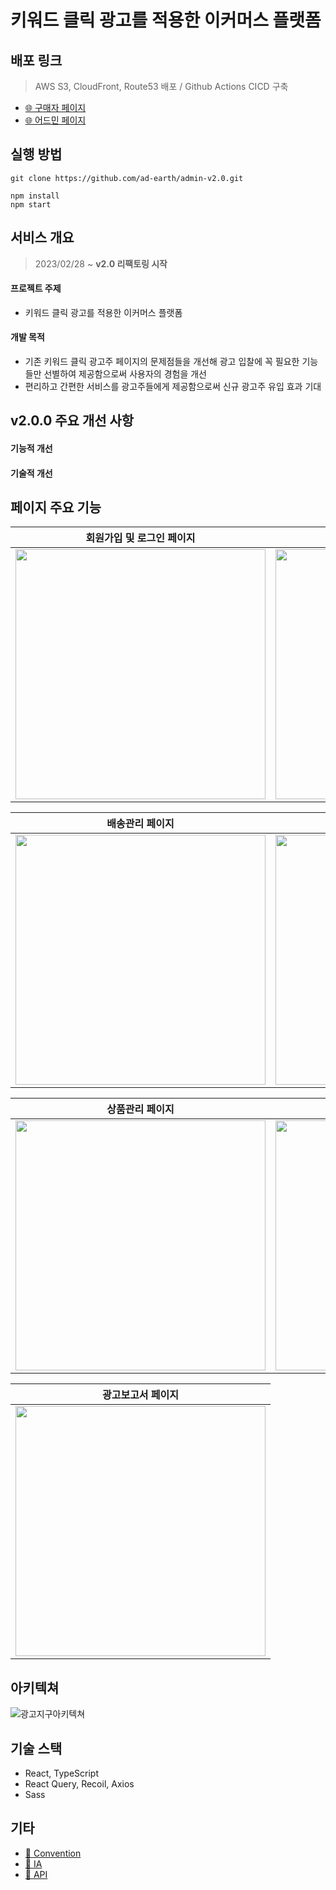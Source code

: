 # 키워드 클릭 광고를 적용한 이커머스 플랫폼

## 배포 링크
> AWS S3, CloudFront, Route53 배포 / Github Actions CICD 구축 

- [🌐 구매자 페이지](https://adearth.shop)
- [🌐 어드민 페이지](https://adearth-admin.shop)

## 실행 방법
```
git clone https://github.com/ad-earth/admin-v2.0.git

npm install
npm start
```

## 서비스 개요 
> 2023/02/28 ~  **v2.0 리팩토링 시작**
#### 프로젝트 주제
- 키워드 클릭 광고를 적용한 이커머스 플랫폼
#### 개발 목적
- 기존 키워드 클릭 광고주 페이지의 문제점들을 개선해 광고 입찰에 꼭 필요한 기능들만 선별하여 제공함으로써 사용자의 경험을 개선
- 편리하고 간편한 서비스를 광고주들에게 제공함으로써 신규 광고주 유입 효과 기대

## v2.0.0 주요 개선 사항
#### 기능적 개선
#### 기술적 개선

## 페이지 주요 기능
| 회원가입 및 로그인 페이지 | 메인 페이지 |
|---|---|
|<img src='https://play-lh.googleusercontent.com/HrS1L-dZctdC0nwMbiibL69YTf-i3PkDiPnPhjoQPME6gsbJX7Vk0FaSiLzmGh8Q_Q' width="400">|<img src='https://play-lh.googleusercontent.com/HrS1L-dZctdC0nwMbiibL69YTf-i3PkDiPnPhjoQPME6gsbJX7Vk0FaSiLzmGh8Q_Q' width="400">|

| 배송관리 페이지 | 상품등록 & 수정 페이지 |
|---|---|
|<img src='https://play-lh.googleusercontent.com/HrS1L-dZctdC0nwMbiibL69YTf-i3PkDiPnPhjoQPME6gsbJX7Vk0FaSiLzmGh8Q_Q' width="400">|<img src='https://play-lh.googleusercontent.com/HrS1L-dZctdC0nwMbiibL69YTf-i3PkDiPnPhjoQPME6gsbJX7Vk0FaSiLzmGh8Q_Q' width="400">|

| 상품관리 페이지 | 광고관리 페이지 |
|---|---|
|<img src='https://play-lh.googleusercontent.com/HrS1L-dZctdC0nwMbiibL69YTf-i3PkDiPnPhjoQPME6gsbJX7Vk0FaSiLzmGh8Q_Q' width="400">|<img src='https://play-lh.googleusercontent.com/HrS1L-dZctdC0nwMbiibL69YTf-i3PkDiPnPhjoQPME6gsbJX7Vk0FaSiLzmGh8Q_Q' width="400">|

| 광고보고서 페이지 |
|---|
|<img src='https://play-lh.googleusercontent.com/HrS1L-dZctdC0nwMbiibL69YTf-i3PkDiPnPhjoQPME6gsbJX7Vk0FaSiLzmGh8Q_Q' width="400">|

## 아키텍쳐 
![광고지구아키텍쳐](https://user-images.githubusercontent.com/105091138/195766564-08299428-e979-49f0-97c8-7a130a7b106c.jpeg)


## 기술 스택
- React, TypeScript
- React Query, Recoil, Axios
- Sass

## 기타
- [🤝 Convention](https://github.com/ad-earth/client-v2.0/issues/73)
- [🧩 IA](https://www.figma.com/file/0cxWFuPwV5h23dWp4idH5k/%EA%B5%AC%EB%A7%A4%EC%9E%90-IA?node-id=0%3A1)
- [📄 API](https://documenter.getpostman.com/view/18707207/2s7Z7ZnZDy)
